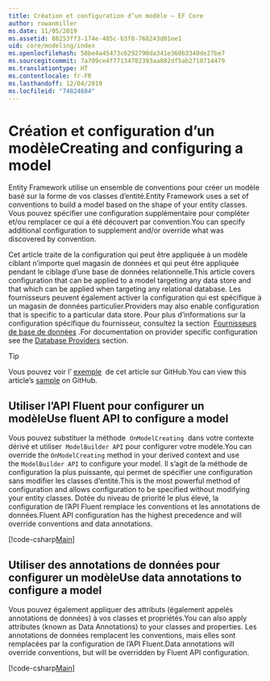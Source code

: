 ```yaml
---
title: Création et configuration d’un modèle – EF Core
author: rowanmiller
ms.date: 11/05/2019
ms.assetid: 88253ff3-174e-485c-b3f8-768243d01ee1
uid: core/modeling/index
ms.openlocfilehash: 58be4a45473c6292790da341e360b3340de27be7
ms.sourcegitcommit: 7a709ce4f77134782393aa802df5ab2718714479
ms.translationtype: HT
ms.contentlocale: fr-FR
ms.lasthandoff: 12/04/2019
ms.locfileid: "74824684"
---
```

# <a name="creating-and-configuring-a-model"></a><span data-ttu-id="1fa52-102">Création et configuration d’un modèle</span><span class="sxs-lookup"><span data-stu-id="1fa52-102">Creating and configuring a model</span></span>

<span data-ttu-id="1fa52-103">Entity Framework utilise un ensemble de conventions pour créer un modèle basé sur la forme de vos classes d’entité.</span><span class="sxs-lookup"><span data-stu-id="1fa52-103">Entity Framework uses a set of conventions to build a model based on the shape of your entity classes.</span></span> <span data-ttu-id="1fa52-104">Vous pouvez spécifier une configuration supplémentaire pour compléter et/ou remplacer ce qui a été découvert par convention.</span><span class="sxs-lookup"><span data-stu-id="1fa52-104">You can specify additional configuration to supplement and/or override what was discovered by convention.</span></span>

<span data-ttu-id="1fa52-105">Cet article traite de la configuration qui peut être appliquée à un modèle ciblant n’importe quel magasin de données et qui peut être appliquée pendant le ciblage d’une base de données relationnelle.</span><span class="sxs-lookup"><span data-stu-id="1fa52-105">This article covers configuration that can be applied to a model targeting any data store and that which can be applied when targeting any relational database.</span></span> <span data-ttu-id="1fa52-106">Les fournisseurs peuvent également activer la configuration qui est spécifique à un magasin de données particulier.</span><span class="sxs-lookup"><span data-stu-id="1fa52-106">Providers may also enable configuration that is specific to a particular data store.</span></span> <span data-ttu-id="1fa52-107">Pour plus d’informations sur la configuration spécifique du fournisseur, consultez la section  [Fournisseurs de base de données](../providers/index.md) .</span><span class="sxs-lookup"><span data-stu-id="1fa52-107">For documentation on provider specific configuration see the [Database Providers](../providers/index.md) section.</span></span>

> [!TIP]  
> <span data-ttu-id="1fa52-108">Vous pouvez voir l’ [exemple](https://github.com/aspnet/EntityFramework.Docs/tree/master/samples)  de cet article sur GitHub.</span><span class="sxs-lookup"><span data-stu-id="1fa52-108">You can view this article’s [sample](https://github.com/aspnet/EntityFramework.Docs/tree/master/samples) on GitHub.</span></span>

## <a name="use-fluent-api-to-configure-a-model"></a><span data-ttu-id="1fa52-109">Utiliser l’API Fluent pour configurer un modèle</span><span class="sxs-lookup"><span data-stu-id="1fa52-109">Use fluent API to configure a model</span></span>

<span data-ttu-id="1fa52-110">Vous pouvez substituer la méthode  `OnModelCreating`  dans votre contexte dérivé et utiliser  `ModelBuilder API` pour configurer votre modèle.</span><span class="sxs-lookup"><span data-stu-id="1fa52-110">You can override the `OnModelCreating` method in your derived context and use the `ModelBuilder API` to configure your model.</span></span> <span data-ttu-id="1fa52-111">Il s’agit de la méthode de configuration la plus puissante, qui permet de spécifier une configuration sans modifier les classes d’entité.</span><span class="sxs-lookup"><span data-stu-id="1fa52-111">This is the most powerful method of configuration and allows configuration to be specified without modifying your entity classes.</span></span> <span data-ttu-id="1fa52-112">Dotée du niveau de priorité le plus élevé, la configuration de l’API Fluent remplace les conventions et les annotations de données.</span><span class="sxs-lookup"><span data-stu-id="1fa52-112">Fluent API configuration has the highest precedence and will override conventions and data annotations.</span></span>

[!code-csharp[Main](../../../samples/core/Modeling/FluentAPI/Required.cs?highlight=11-13)]

## <a name="use-data-annotations-to-configure-a-model"></a><span data-ttu-id="1fa52-113">Utiliser des annotations de données pour configurer un modèle</span><span class="sxs-lookup"><span data-stu-id="1fa52-113">Use data annotations to configure a model</span></span>

<span data-ttu-id="1fa52-114">Vous pouvez également appliquer des attributs (également appelés annotations de données) à vos classes et propriétés.</span><span class="sxs-lookup"><span data-stu-id="1fa52-114">You can also apply attributes (known as Data Annotations) to your classes and properties.</span></span> <span data-ttu-id="1fa52-115">Les annotations de données remplacent les conventions, mais elles sont remplacées par la configuration de l’API Fluent.</span><span class="sxs-lookup"><span data-stu-id="1fa52-115">Data annotations will override conventions, but will be overridden by Fluent API configuration.</span></span>

[!code-csharp[Main](../../../samples/core/Modeling/DataAnnotations/Required.cs?highlight=14)]

